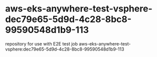 # aws-eks-anywhere-test-vsphere-dec79e65-5d9d-4c28-8bc8-99590548d1b9-113
repository for use with E2E test job aws-eks-anywhere-test-vsphere:dec79e65-5d9d-4c28-8bc8-99590548d1b9-113
